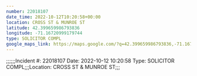 ```yaml
---
number: 22018107
date_time: 2022-10-12T10:20:58+00:00
location: CROSS ST & MUNROE ST
latitude: 42.399659986793836
longitude: -71.16720999179744
type: SOLICITOR COMPL
google_maps_link: https://maps.google.com/?q=42.399659986793836,-71.16720999179744
---
```


;;;;;;Incident #: 22018107  Date: 2022-10-12 10:20:58   Type: SOLICITOR COMPL;;;Location: CROSS ST & MUNROE ST;;;
